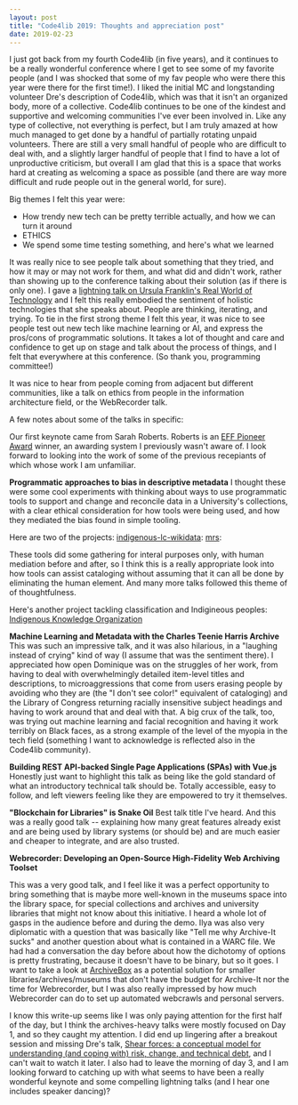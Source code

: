 ```yaml
---
layout: post
title: "Code4lib 2019: Thoughts and appreciation post"
date: 2019-02-23
---
```


I just got back from my fourth Code4lib (in five years), and it continues to be a really wonderful conference where I get to see some of my favorite people (and I was shocked that some of my fav people who were there this year were there for the first time!). I liked the initial MC and longstanding volunteer Dre's description of Code4lib, which was that it isn't an organized body, more of a collective. Code4lib continues to be one of the kindest and supportive and welcoming communities I've ever been involved in. Like any type of collective, not everything is perfect, but I am truly amazed at how much managed to get done by a handful of partially rotating unpaid volunteers. There are still a very small handful of people who are difficult to deal with, and a slightly larger handful of people that I find to have a lot of unproductive criticism, but overall I am glad that this is a space that works hard at creating as welcoming a space as possible (and there are way more difficult and rude people out in the general world, for sure).

Big themes I felt this year were:
- How trendy new tech can be pretty terrible actually, and how we can turn it around
- ETHICS
- We spend some time testing something, and here's what we learned

It was really nice to see people talk about something that they tried, and how it may or may not work for them, and what did and didn't work, rather than showing up to the conference talking about their solution (as if there is only one). I gave a [lightning talk on Ursula Franklin's Real World of Technology](https://bits.ashleyblewer.com/blog/2019/02/23/code4lib-2019-lightning-talk-real-world-of-technology/) and I felt this really embodied the sentiment of holistic technologies that she speaks about. People are thinking, iterating, and trying. To tie in the first strong theme I felt this year, it was nice to see people test out new tech like machine learning or AI, and express the pros/cons of programmatic solutions. It takes a lot of thought and care and confidence to get up on stage and talk about the process of things, and I felt that everywhere at this conference. (So thank you, programming committee!)

It was nice to hear from people coming from adjacent but different communities, like a talk on ethics from people in the information architecture field, or the WebRecorder talk.

A few notes about some of the talks in specific:

Our first keynote came from Sarah Roberts. Roberts is an [EFF Pioneer Award](https://en.wikipedia.org/wiki/EFF_Pioneer_Award) winner, an awarding system I previously wasn't aware of. I look forward to looking into the work of some of the previous recepiants of which whose work I am unfamiliar.

**Programmatic approaches to bias in descriptive metadata**
I thought these were some cool experiments with thinking about ways to use programmatic tools to support and change and reconcile data in a University's collections, with a clear ethical consideration for how tools were being used, and how they mediated the bias found in simple tooling.

Here are two of the projects:
[indigenous-lc-wikidata](https://github.com/ngeraci/indigenous-lc-wikidata):
[mrs](https://github.com/ngeraci/mrs/): 

These tools did some gathering for interal purposes only, with human mediation before and after, so I think this is a really appropriate look into how tools can assist cataloging without assuming that it can all be done by eliminating the human element. And many more talks followed this theme of of thoughtfulness.

Here's another project tackling classification and Indigineous peoples: [Indigenous Knowledge Organization](http://guides.library.ubc.ca/c.php?g=307208&p=2049510)

**Machine Learning and Metadata with the Charles Teenie Harris Archive**
This was such an impressive talk, and it was also hilarious, in a "laughing instead of crying" kind of way (I assume that was the sentiment there). I appreciated how open Dominique was on the struggles of her work, from having to deal with overwhelmingly detailed item-level titles and descriptions, to microaggressions that come from users erasing people by avoiding who they are (the "I don't see color!" equivalent of cataloging) and the Library of Congress returning racially insensitive subject headings and having to work around that and deal with that. A big crux of the talk, too, was trying out machine learning and facial recognition and having it work terribly on Black faces, as a strong example of the level of the myopia in the tech field (something I want to acknowledge is reflected also in the Code4lib community). 

**Building REST API-backed Single Page Applications (SPAs) with Vue.js**
Honestly just want to highlight this talk as being like the gold standard of what an introductory technical talk should be. Totally accessible, easy to follow, and left viewers feeling like they are empowered to try it themselves.

**"Blockchain for Libraries" is Snake Oil**
Best talk title I've heard. And this was a really good talk -- explaining how many great features already exist and are being used by library systems (or should be) and are much easier and cheaper to integrate, and are also trusted.

**Webrecorder: Developing an Open-Source High-Fidelity Web Archiving Toolset**

This was a very good talk, and I feel like it was a perfect opportunity to bring something that is maybe more well-known in the museums space into the library space, for special collections and archives and university libraries that might not know about this initiative. I heard a whole lot of gasps in the audience before and during the demo. Ilya was also very diplomatic with a question that was basically like "Tell me why Archive-It sucks" and another question about what is contained in a WARC file. We had had a conversation the day before about how the dichotomy of options is pretty frustrating, because it doesn't have to be binary, but so it goes. I want to take a look at [ArchiveBox](https://archivebox.io/) as a potential solution for smaller libraries/archives/museums that don't have the budget for Archive-It nor the time for Webrecorder, but I was also really impressed by how much Webrecorder can do to set up automated webcrawls and personal servers. 

I know this write-up seems like I was only paying attention for the first half of the day, but I think the archives-heavy talks were mostly focused on Day 1, and so they caught my attention. I did end up lingering after a breakout session and missing Dre's talk, [Shear forces: a conceptual model for understanding (and coping with) risk, change, and technical debt](https://2019.code4lib.org/talks/Shear-forces-a-conceptual-model-for-understanding-and-coping-with-risk-change-and-technical-debt), and I can't wait to watch it later. I also had to leave the morning of day 3, and I am looking forward to catching up with what seems to have been a really wonderful keynote and some compelling lightning talks (and I hear one includes speaker dancing)?


